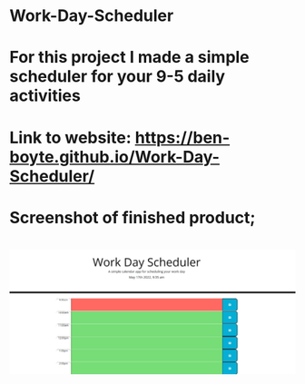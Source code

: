 # Work-Day-Scheduler

# For this project I made a simple scheduler for your 9-5 daily activities

# Link to website: https://ben-boyte.github.io/Work-Day-Scheduler/

# Screenshot of finished product;

# ![Screenshot](./assets/images/Screenshot.PNG "Screenshot")